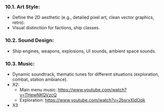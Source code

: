 ### 10.1. **Art Style:**
*   Define the 2D aesthetic (e.g., detailed pixel art, clean vector graphics, retro).
*   Visual distinction for factions, ship classes.
### 10.2. **Sound Design:**
*   Ship engines, weapons, explosions, UI sounds, ambient space sounds.
### 10.3. **Music:**
*   Dynamic soundtrack, thematic tunes for different situations (exploration, combat, station ambiance).
* X2: 
	* Main menu music: https://www.youtube.com/watch?v=THewNKQVzcQ
	* Exploration: https://www.youtube.com/watch?v=2bsrxXldOqk
* X3